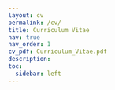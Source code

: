 ```yaml
---
layout: cv
permalink: /cv/
title: Curriculum Vitae
nav: true
nav_order: 1
cv_pdf: Curriculum_Vitae.pdf
description: 
toc:
  sidebar: left
---
```

